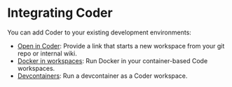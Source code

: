 # Integrating Coder

You can add Coder to your existing development environments:

* [Open in Coder](./open-in-coder.md): Provide a link that starts a new workspace from your git repo or internal wiki.
* [Docker in workspaces](./docker-in-workspaces.md): Run Docker in your container-based Code workspaces.
* [Devcontainers](./devcontainers.md): Run a devcontainer as a Coder workspace.
